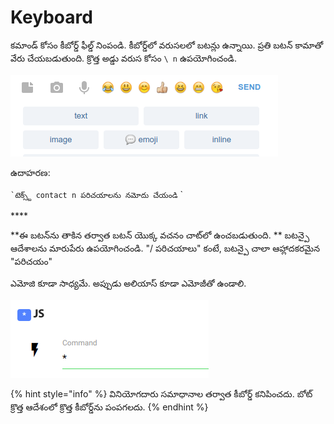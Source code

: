 # Keyboard

కమాండ్ కోసం కీబోర్డ్ ఫీల్డ్ నింపండి. కీబోర్డ్‌లో వరుసలలో బటన్లు ఉన్నాయి. ప్రతి బటన్ కామాతో వేరు చేయబడుతుంది. క్రొత్త అడ్డు వరుస కోసం `\ n` ఉపయోగించండి.

![బోట్‌లో కీబోర్డ్](../.gitbook/assets/image%20%283%29.png)

ఉదాహరణ: 

`` `టెక్స్ట్ contact n పరిచయాలను నమోదు చేయండి
 `` `

\*\*\*\*

**ఈ బటన్‌ను తాకిన తర్వాత బటన్ యొక్క వచనం చాట్‌లో ఉంచబడుతుంది. ** బటన్పై ఆదేశాలను మారుపేరు ఉపయోగించండి. "/ పరిచయాలు" కంటే, బటన్పై చాలా ఆహ్లాదకరమైన "పరిచయం"

ఎమోజి కూడా సాధ్యమే. అప్పుడు అలియాస్ కూడా ఎమోజీతో ఉండాలి.

![కమాండ్ ఎడిటింగ్‌లో కీబోర్డ్‌ను సవరించవచ్చు](../.gitbook/assets/image%20%2828%29.png)

{% hint style="info" %}
వినియోగదారు సమాధానాల తర్వాత కీబోర్డ్ కనిపించదు. బోట్ క్రొత్త ఆదేశంలో క్రొత్త కీబోర్డ్‌ను పంపగలదు.
{% endhint %}